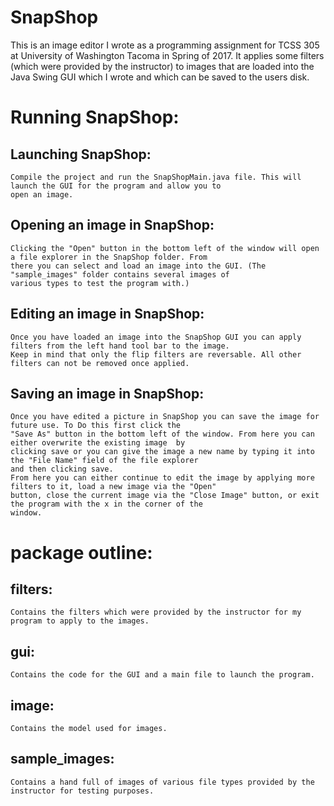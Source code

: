 # SnapShop
This is an image editor I wrote as a programming assignment for TCSS 305 at University of Washington Tacoma in Spring of 2017. It applies some filters (which were provided by the instructor) to images that are loaded into the Java Swing GUI which I wrote and which can be saved to the users disk. 

# Running SnapShop:
## Launching SnapShop:
    Compile the project and run the SnapShopMain.java file. This will launch the GUI for the program and allow you to 
    open an image. 
## Opening an image in SnapShop:
    Clicking the "Open" button in the bottom left of the window will open a file explorer in the SnapShop folder. From
    there you can select and load an image into the GUI. (The "sample_images" folder contains several images of 
    various types to test the program with.) 
## Editing an image in SnapShop:
    Once you have loaded an image into the SnapShop GUI you can apply filters from the left hand tool bar to the image.
    Keep in mind that only the flip filters are reversable. All other filters can not be removed once applied. 
## Saving an image in SnapShop:
    Once you have edited a picture in SnapShop you can save the image for future use. To Do this first click the 
    "Save As" button in the bottom left of the window. From here you can either overwrite the existing image  by 
    clicking save or you can give the image a new name by typing it into the "File Name" field of the file explorer 
    and then clicking save. 
    From here you can either continue to edit the image by applying more filters to it, load a new image via the "Open" 
    button, close the current image via the "Close Image" button, or exit the program with the x in the corner of the 
    window. 
    
# package outline:
## filters:
    Contains the filters which were provided by the instructor for my program to apply to the images. 
## gui:
    Contains the code for the GUI and a main file to launch the program.
## image:
    Contains the model used for images. 
## sample_images: 
    Contains a hand full of images of various file types provided by the instructor for testing purposes.

